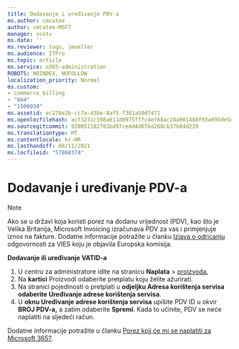 ```yaml
---
title: Dodavanje i uređivanje PDV-a
ms.author: cmcatee
author: cmcatee-MSFT
manager: scotv
ms.date: ''
ms.reviewer: tugu, jmueller
ms.audience: ITPro
ms.topic: article
ms.service: o365-administration
ROBOTS: NOINDEX, NOFOLLOW
localization_priority: Normal
ms.custom:
- commerce_billing
- "664"
- "1500034"
ms.assetid: ec278e2b-cc7a-43be-8af5-f381a50d7471
ms.openlocfilehash: acf3231c198a611d0975fffc4ef68ac28a901488f93a695de5d8f19bebf80f25
ms.sourcegitcommit: 920051182781bd97ce4d4d6fbd268cb37b84d239
ms.translationtype: MT
ms.contentlocale: hr-HR
ms.lasthandoff: 08/11/2021
ms.locfileid: "57868374"
---
```

# <a name="how-to-add-or-edit-a-vatid"></a>Dodavanje i uređivanje PDV-a

> [!NOTE]
> Ako se u državi koja koristi porez na dodanu vrijednost (PDV), kao što je Velika Britanija, Microsoft Invoicing izračunava PDV za vas i primjenjuje iznos na fakture. Dodatne informacije potražite u članku [Izjava o odricanju](https://go.microsoft.com/fwlink/p/?LinkID=841741) odgovornosti za VIES koju je objavila Europska komisija.

**Dodavanje ili uređivanje VATID-a**

1. U centru za administratore idite na stranicu **Naplata** \> [proizvoda.](https://go.microsoft.com/fwlink/p/?linkid=842054)
2. Na **kartici** Proizvodi odaberite pretplatu koju želite ažurirati.
3. Na stranici pojedinosti o pretplati u **odjeljku Adresa korištenja servisa** **odaberite Uređivanje adrese korištenja servisa**.
4. U **oknu Uređivanje adrese korištenja servisa** upišite PDV ID u okvir **BROJ PDV-a,** a zatim odaberite **Spremi**. Kada to učinite, PDV se neće naplatiti na sljedeći račun.

Dodatne informacije potražite u članku [Porez koji će mi se naplatiti za Microsoft 365?](https://docs.microsoft.com/microsoft-365/commerce/billing-and-payments/tax-information#what-tax-will-i-be-charged).
